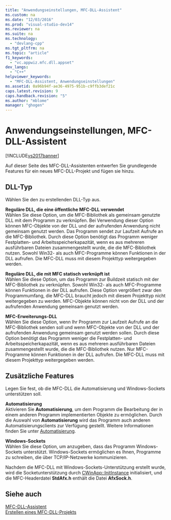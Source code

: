 ```yaml
---
title: "Anwendungseinstellungen, MFC-DLL-Assistent"
ms.custom: na
ms.date: "12/03/2016"
ms.prod: "visual-studio-dev14"
ms.reviewer: na
ms.suite: na
ms.technology: 
  - "devlang-cpp"
ms.tgt_pltfrm: na
ms.topic: "article"
f1_keywords: 
  - "vc.appwiz.mfc.dll.appset"
dev_langs: 
  - "C++"
helpviewer_keywords: 
  - "MFC-DLL-Assistent, Anwendungseinstellungen"
ms.assetid: 0a96b94f-ae36-4975-951b-c9ffb3def21c
caps.latest.revision: 9
caps.handback.revision: "5"
ms.author: "mblome"
manager: "ghogen"
---
```

# Anwendungseinstellungen, MFC-DLL-Assistent
[!INCLUDE[vs2017banner](../../assembler/inline/includes/vs2017banner.md)]

Auf dieser Seite des MFC\-DLL\-Assistenten entwerfen Sie grundlegende Features für ein neues MFC\-DLL\-Projekt und fügen sie hinzu.  
  
## DLL\-Typ  
 Wählen Sie den zu erstellenden DLL\-Typ aus.  
  
 **Reguläre DLL, die eine öffentliche MFC\-DLL verwendet**  
 Wählen Sie diese Option, um die MFC\-Bibliothek als gemeinsam genutzte DLL mit dem Programm zu verknüpfen.  Bei Verwendung dieser Option können MFC\-Objekte von der DLL und der aufrufenden Anwendung nicht gemeinsam genutzt werden.  Das Programm sendet zur Laufzeit Aufrufe an die MFC\-Bibliothek.  Durch diese Option benötigt das Programm weniger Festplatten\- und Arbeitsspeicherkapazität, wenn es aus mehreren ausführbaren Dateien zusammengestellt wurde, die die MFC\-Bibliothek nutzen.  Sowohl Win32\- als auch MFC\-Programme können Funktionen in der DLL aufrufen.  Die MFC\-DLL muss mit diesem Projekttyp weitergegeben werden.  
  
 **Reguläre DLL, die mit MFC statisch verknüpft ist**  
 Wählen Sie diese Option, um das Programm zur Buildzeit statisch mit der MFC\-Bibliothek zu verknüpfen.  Sowohl Win32\- als auch MFC\-Programme können Funktionen in der DLL aufrufen.  Diese Option vergrößert zwar den Programmumfang, die MFC\-DLL braucht jedoch mit diesem Projekttyp nicht weitergegeben zu werden.  MFC\-Objekte können nicht von der DLL und der aufrufenden Anwendung gemeinsam genutzt werden.  
  
 **MFC\-Erweiterungs\-DLL**  
 Wählen Sie diese Option, wenn Ihr Programm zur Laufzeit Aufrufe an die MFC\-Bibliothek senden soll und wenn MFC\-Objekte von der DLL und der aufrufenden Anwendung gemeinsam genutzt werden sollen.  Durch diese Option benötigt das Programm weniger die Festplatten\- und Arbeitsspeicherkapazität, wenn es aus mehreren ausführbaren Dateien zusammengestellt wurde, die die MFC\-Bibliothek nutzen.  Nur MFC\-Programme können Funktionen in der DLL aufrufen.  Die MFC\-DLL muss mit diesem Projekttyp weitergegeben werden.  
  
## Zusätzliche Features  
 Legen Sie fest, ob die MFC\-DLL die Automatisierung und Windows\-Sockets unterstützen soll.  
  
 **Automatisierung**  
 Aktivieren Sie **Automatisierung**, um dem Programm die Bearbeitung der in einem anderen Programm implementierten Objekte zu ermöglichen.  Durch die Auswahl von **Automatisierung** wird das Programm auch anderen Automatisierungsclients zur Verfügung gestellt.  Weitere Informationen finden Sie unter [Automatisierung](../../mfc/automation.md).  
  
 **Windows\-Sockets**  
 Wählen Sie diese Option, um anzugeben, dass das Programm Windows\-Sockets unterstützt.  Windows\-Sockets ermöglichen es Ihnen, Programme zu schreiben, die über TCP\/IP\-Netzwerke kommunizieren.  
  
 Nachdem die MFC\-DLL mit Windows\-Sockets\-Unterstützung erstellt wurde, wird die Socketunterstützung durch [CWinApp::InitInstance](../Topic/CWinApp::InitInstance.md) initialisiert, und die MFC\-Headerdatei **StdAfx.h** enthält die Datei **AfxSock.h**.  
  
## Siehe auch  
 [MFC\-DLL\-Assistent](../../mfc/reference/mfc-dll-wizard.md)   
 [Erstellen eines MFC\-DLL\-Projekts](../../mfc/reference/creating-an-mfc-dll-project.md)
